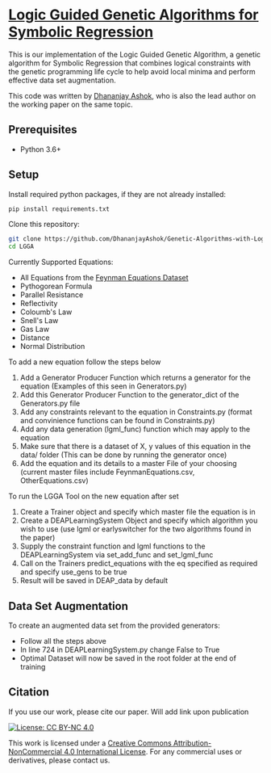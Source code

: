 # [Logic Guided Genetic Algorithms for Symbolic Regression]()
This is our implementation of the Logic Guided Genetic Algorithm, a genetic algorithm for Symbolic Regression that combines logical constraints with the genetic programming life cycle to help avoid local minima and perform effective data set augmentation.

This code was written by [Dhananjay Ashok](https://www.linkedin.com/in/dhananjay-ashok-576342142/), who is also the lead author on the working paper on the same topic.

## Prerequisites
* Python 3.6+

## Setup
Install required python packages, if they are not already installed:
``` bash
pip install requirements.txt
```


Clone this repository:
``` bash
git clone https://github.com/DhananjayAshok/Genetic-Algorithms-with-Logic-Guided-Machine-Learning LGGA
cd LGGA
```


Currently Supported Equations:
- All Equations from the [Feynman Equations Dataset](https://space.mit.edu/home/tegmark/aifeynman.html)
- Pythogorean Formula
- Parallel Resistance
- Reflectivity
- Coloumb's Law
- Snell's Law
- Gas Law
- Distance
- Normal Distribution

To add a new equation follow the steps below
1. Add a Generator Producer Function which returns a generator for the equation (Examples of this seen in Generators.py)
2. Add this Generator Producer Function to the generator_dict of the Generators.py file
3. Add any constraints relevant to the equation in Constraints.py (format and convinience functions can be found in Constraints.py)
4. Add any data generation (lgml_func) function which may apply to the equation
5. Make sure that there is a dataset of X, y values of this equation in the data/ folder (This can be done by running the generator once)
6. Add the equation and its details to a master File of your choosing (current master files include FeynmanEquations.csv, OtherEquations.csv)

To run the LGGA Tool on the new equation after set 
1. Create a Trainer object and specify which master file the equation is in
2. Create a DEAPLearningSystem Object and specify which algorithm you wish to use (use lgml or earlyswitcher for the two algorithms found in the paper)
3. Supply the constraint function and lgml functions to the DEAPLearningSystem via set_add_func and set_lgml_func
4. Call on the Trainers predict_equations with the eq specified as required and specify use_gens to be true
5. Result will be saved in DEAP_data by default 


 ## Data Set Augmentation

To create an augmented data set from the provided generators:
- Follow all the steps above 
- In line 724 in DEAPLearningSystem.py change False to True
- Optimal Dataset will now be saved in the root folder at the end of training


## Citation
If you use our work, please cite our paper. Will add link upon publication

[![License: CC BY-NC 4.0](https://img.shields.io/badge/License-CC%20BY--NC%204.0-lightgrey.svg)](https://creativecommons.org/licenses/by-nc/4.0/)

This work is licensed under a [Creative Commons Attribution-NonCommercial 4.0 International License](http://creativecommons.org/licenses/by-nc/4.0/). For any commercial uses or derivatives, please contact us.

